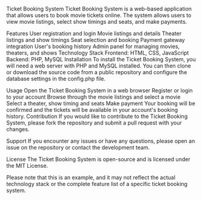 Ticket Booking System
Ticket Booking System is a web-based application that allows users to book movie tickets online. The system allows users to view movie listings, select show timings and seats, and make payments.

Features
User registration and login
Movie listings and details
Theater listings and show timings
Seat selection and booking
Payment gateway integration
User's booking history
Admin panel for managing movies, theaters, and shows
Technology Stack
Frontend: HTML, CSS, JavaScript
Backend: PHP, MySQL
Installation
To install the Ticket Booking System, you will need a web server with PHP and MySQL installed. You can then clone or download the source code from a public repository and configure the database settings in the config.php file.

Usage
Open the Ticket Booking System in a web browser
Register or login to your account
Browse through the movie listings and select a movie
Select a theater, show timing and seats
Make payment
Your booking will be confirmed and the tickets will be available in your account's booking history.
Contribution
If you would like to contribute to the Ticket Booking System, please fork the repository and submit a pull request with your changes.

Support
If you encounter any issues or have any questions, please open an issue on the repository or contact the development team.

License
The Ticket Booking System is open-source and is licensed under the MIT License.

Please note that this is an example, and it may not reflect the actual technology stack or the complete feature list of a specific ticket booking system.
